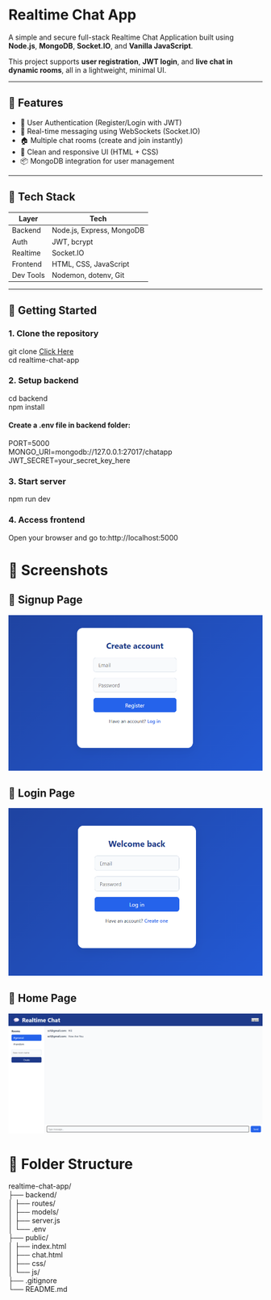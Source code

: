#  Realtime Chat App

A simple and secure full-stack Realtime Chat Application built using **Node.js**, **MongoDB**, **Socket.IO**, and **Vanilla JavaScript**.  

This project supports **user registration**, **JWT login**, and **live chat in dynamic rooms**, all in a lightweight, minimal UI.  

---

## 🚀 Features  

- 🔐 User Authentication (Register/Login with JWT)  
- 💬 Real-time messaging using WebSockets (Socket.IO)  
- 🏠 Multiple chat rooms (create and join instantly)  
- 🎯 Clean and responsive UI (HTML + CSS)  
- 📦 MongoDB integration for user management  

---

## 📁 Tech Stack  

| Layer        | Tech                          |
| ------------ | ----------------------------- |
| Backend      | Node.js, Express, MongoDB     |
| Auth         | JWT, bcrypt                   |
| Realtime     | Socket.IO                     |
| Frontend     | HTML, CSS, JavaScript         |
| Dev Tools    | Nodemon, dotenv, Git          |

---

## 🔧 Getting Started  

### 1. Clone the repository  

git clone [Click Here](https://github.com/Saurabh9122-tech/PRODIGY_FS_04)  
cd realtime-chat-app  
### 2. Setup backend  
cd backend  
npm install  
#### Create a .env file in backend folder:    
PORT=5000  
MONGO_URI=mongodb://127.0.0.1:27017/chatapp  
JWT_SECRET=your_secret_key_here  
### 3. Start server  
npm run dev  
### 4. Access frontend  
Open your browser and go to:http://localhost:5000  

# 📸 Screenshots 
## 🔐 Signup Page  
![](https://github.com/Saurabh9122-tech/PRODIGY_FS_04/blob/main/Screenshot%202025-06-30%20204214.png)  
## 🔐 Login Page  
![](https://github.com/Saurabh9122-tech/PRODIGY_FS_04/blob/main/Screenshot%202025-06-30%20204242.png)  
## 💬 Home Page  
![](https://github.com/Saurabh9122-tech/PRODIGY_FS_04/blob/main/Screenshot%202025-06-30%20204332.png)
# 🧠 Folder Structure  
realtime-chat-app/    
├── backend/  
│   ├── routes/  
│   ├── models/  
│   ├── server.js  
│   └── .env  
├── public/  
│   ├── index.html  
│   ├── chat.html  
│   ├── css/  
│   └── js/  
├── .gitignore  
└── README.md  

